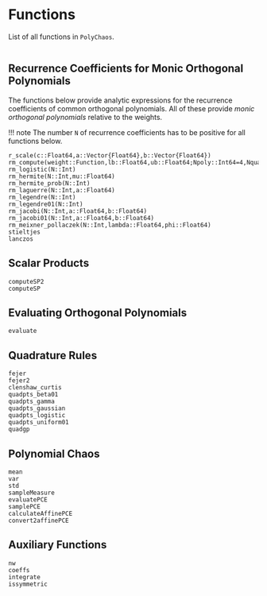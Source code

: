 # Functions

List of all functions in `PolyChaos`.

```@index
```

## Recurrence Coefficients for Monic Orthogonal Polynomials
The functions below provide analytic expressions for the recurrence coefficients of common orthogonal polynomials.
All of these provide *monic orthogonal polynomials* relative to the weights.

!!! note
    The number `N` of recurrence coefficients has to be positive for all functions below.
```@docs
r_scale(c::Float64,a::Vector{Float64},b::Vector{Float64})
rm_compute(weight::Function,lb::Float64,ub::Float64;Npoly::Int64=4,Nquad::Int64=10,quadrature::Function=clenshaw_curtis)
rm_logistic(N::Int)
rm_hermite(N::Int,mu::Float64)
rm_hermite_prob(N::Int)
rm_laguerre(N::Int,a::Float64)
rm_legendre(N::Int)
rm_legendre01(N::Int)
rm_jacobi(N::Int,a::Float64,b::Float64)
rm_jacobi01(N::Int,a::Float64,b::Float64)
rm_meixner_pollaczek(N::Int,lambda::Float64,phi::Float64)
stieltjes
lanczos
```

## Scalar Products
```@docs
computeSP2
computeSP
```

## Evaluating Orthogonal Polynomials
```@docs
evaluate
```

## Quadrature Rules
```@docs
fejer
fejer2
clenshaw_curtis
quadpts_beta01
quadpts_gamma
quadpts_gaussian
quadpts_logistic
quadpts_uniform01
quadgp
```

## Polynomial Chaos
```@docs
mean
var
std
sampleMeasure
evaluatePCE
samplePCE
calculateAffinePCE
convert2affinePCE
```

## Auxiliary Functions
```@docs
nw
coeffs
integrate
issymmetric
```
